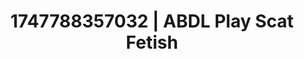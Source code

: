 ---
categories:
- Elegant fetish
- Sneaker fetish
- Ethereal kink
- Romantasy erotica
- Hands behind back
image: /assets/images/1747788357032.jpg
layout: post
seo:
  description: Featured content with sensual Scat Fetish, ABDL Play. HD images available.
  keywords: Scat Fetish, ABDL Play
  og_image: /assets/images/1747788357032.jpg
  schema_type: VisualArtwork
tags:
- ABDL Play
- '#1747788357032'
- Scat Fetish
title: 1747788357032 | ABDL Play Scat Fetish
---